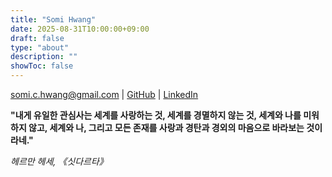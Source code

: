 ```yaml
---
title: "Somi Hwang"
date: 2025-08-31T10:00:00+09:00
draft: false
type: "about"
description: ""
showToc: false
---
```


[somi.c.hwang@gmail.com](mailto:somi.c.hwang@gmail.com) | [GitHub](https://github.com/somangoi) | [LinkedIn](https://www.linkedin.com/in/somi-hwang/)

**"내게 유일한 관심사는 세계를 사랑하는 것, 세계를 경멸하지 않는 것, 세계와 나를 미워하지 않고, 세계와 나, 그리고 모든 존재를 사랑과 경탄과 경외의 마음으로 바라보는 것이라네."**

_헤르만 헤세, 《싯다르타》_
